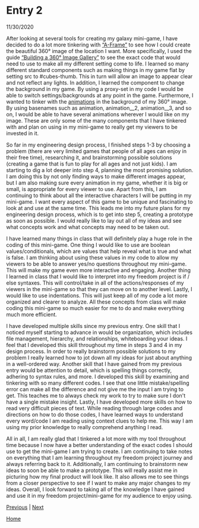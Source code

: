 # Entry 2
11/30/2020

After looking at several tools for creating my galaxy mini-game, I have decided to do a lot more tinkering with [“A-Frame”](https://aframe.io/) to see how I could create the beautiful 360° image of the location I want. More specifically, I used the guide [“Building a 360° Image Gallery”](https://aframe.io/docs/1.0.0/guides/building-a-360-image-gallery.html) to see the exact code that would need to use to make all my different setting come to life. I learned so many different standard components such as making things in my game flat by setting src to #cubes-thumb. This in turn will allow an image to appear clear and not reflect any lights. In addition, I learned the component to change the background in my game. By using a proxy-set in my code I would be able to switch settings/backgrounds at any point in the game. Furthermore, I wanted to tinker with the [animations](https://aframe.io/docs/1.0.0/components/animation.html) in the background of my 360° image. By using basenames such as animation, animation__2, animation__3, and so on, I would be able to have several animations wherever I would like on my image. These are only some of the many components that I have tinkered with and plan on using in my mini-game to really get my viewers to be invested in it. 

So far in my engineering design process, I finished steps 1-3 by choosing a problem (there are very limited games that people of all ages can enjoy in their free time), researching it, and brainstorming possible solutions (creating a game that is fun to play for all ages and not just kids). I am starting to dig a lot deeper into step 4, planning the most promising solution. I am doing this by not only finding ways to make different images appear, but I am also making sure every animation in my game, whether it is big or small, is appropriate for every viewer to use. Apart from this, I am continuing to think about all the interactive characters I will be putting in my mini-game. I want every aspect of this game to be unique and fascinating to look at and use at the same time. This leads me into my future plans for my engineering design process, which is to get into step 5, creating a prototype as soon as possible. I would really like to lay out all of my ideas and see what concepts work and what concepts may need to be taken out.  

I have learned many things in class that will definitely play a huge role in the coding of this mini-game. One thing I would like to use are boolean values/conditionals, which are values that help reveal what is true and what is false. I am thinking about using these values in my code to allow my viewers to be able to answer yes/no questions throughout my mini-game. This will make my game even more interactive and engaging. Another thing I learned in class that I would like to interpret into my freedom project is if / else syntaxes. This will control/take in all of the actions/responses of my viewers in the mini-game so that they can move on to another level. Lastly, I would like to use indentations. This will just keep all of my code a lot more organized and clearer to analyze. All these concepts from class will make coding this mini-game so much easier for me to do and make everything much more efficient.   

I have developed multiple skills since my previous entry. One skill that I noticed myself starting to advance in would be organization, which includes file management, hierarchy, and relationships, whiteboarding your ideas. I feel that I developed this skill throughout my time in steps 3 and 4 in my design process. In order to really brainstorm possible solutions to my problem I really learned how to jot down all my ideas for just about anything in a well-ordered way. Another skill that I have gained from my previous entry would be attention to detail, which is spelling things correctly, adhering to syntax rules, and more. I developed this skill by examining and tinkering with so many different codes. I see that one little mistake/spelling error can make all the difference and not give me the input I am trying to get. This teaches me to always check my work to try to make sure I don't have a single mistake insight. Lastly, I have developed more skills on how to read very difficult pieces of text. While reading through large codes and directions on how to do those codes, I have learned ways to understand every word/code I am reading using context clues to help me. This way I am using my prior knowledge to really comprehend anything I read. 

All in all, I am really glad that I tinkered a lot more with my tool throughout time because I now have a better understanding of the exact codes I should use to get the mini-game I am trying to create. I am continuing to take notes on everything that I am learning throughout my freedom project journey and always referring back to it. Additionally, I am continuing to brainstorm new ideas to soon be able to make a prototype. This will really assist me in picturing how my final product will look like. It also allows me to see things from a closer perspective to see if I want to make any major changes to my ideas. Overall, I look forward to taking all of the knowledge I have gained and use it in my freedom project/mini-game for my audience to enjoy using. 

[Previous](entry01.md) | [Next](entry03.md)

[Home](../README.md)
